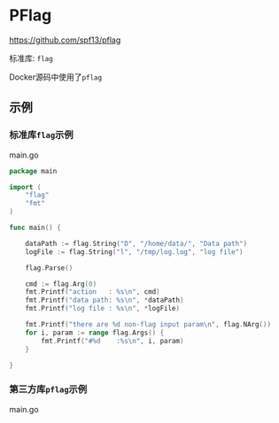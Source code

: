# PFlag

https://github.com/spf13/pflag

标准库: `flag`

Docker源码中使用了`pflag`

## 示例

### 标准库`flag`示例

main.go
```go
package main

import (
	"flag"
	"fmt"
)

func main() {

	dataPath := flag.String("D", "/home/data/", "Data path")
	logFile := flag.String("l", "/tmp/log.log", "log file")

	flag.Parse()

	cmd := flag.Arg(0)
	fmt.Printf("action   : %s\n", cmd)
	fmt.Printf("data path: %s\n", *dataPath)
	fmt.Printf("log file : %s\n", *logFile)

	fmt.Printf("there are %d non-flag input param\n", flag.NArg())
	for i, param := range flag.Args() {
		fmt.Printf("#%d    :%s\n", i, param)
	}

}
```

### 第三方库`pflag`示例

main.go
```go

```

